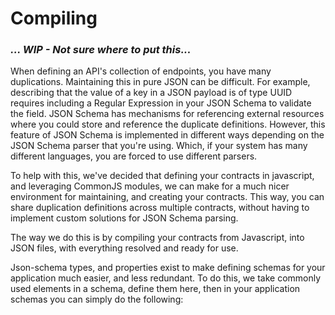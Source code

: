 # Compiling

### _... WIP - Not sure where to put this..._
When defining an API's collection of endpoints, you have many duplications. Maintaining this in pure JSON can be difficult. For example, describing that the value of a key in a JSON payload is of type UUID requires including a Regular Expression in your JSON Schema to validate the field. JSON Schema has mechanisms for referencing external resources where you could store and reference the duplicate definitions. However, this feature of JSON Schema is implemented in different ways depending on the JSON Schema parser that you're using. Which, if your system has many different languages, you are forced to use different parsers.

To help with this, we've decided that defining your contracts in javascript, and leveraging CommonJS modules, we can make for a much nicer environment for maintaining, and creating your contracts. This way, you can share duplication definitions across multiple contracts, without having to implement custom solutions for JSON Schema parsing.

The way we do this is by compiling your contracts from Javascript, into JSON files, with everything resolved and ready for use.

Json-schema types, and properties exist to make defining schemas for your application much easier, and less redundant. To do this, we take commonly used elements in a schema, define them here, then in your application schemas you can simply do the following:

